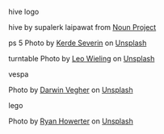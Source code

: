 hive logo

hive by supalerk laipawat from <a href="https://thenounproject.com/browse/icons/term/hive/" target="_blank" title="hive Icons">Noun Project</a>

ps 5
Photo by <a href="https://unsplash.com/@kseverin?utm_source=unsplash&utm_medium=referral&utm_content=creditCopyText">Kerde Severin</a> on <a href="https://unsplash.com/photos/NVD_32BBZFE?utm_source=unsplash&utm_medium=referral&utm_content=creditCopyText">Unsplash</a>
  

turntable
Photo by <a href="https://unsplash.com/@leowieling?utm_source=unsplash&utm_medium=referral&utm_content=creditCopyText">Leo Wieling</a> on <a href="https://unsplash.com/photos/Yoz5Zxx-M60?utm_source=unsplash&utm_medium=referral&utm_content=creditCopyText">Unsplash</a>


vespa

Photo by <a href="https://unsplash.com/it/@darwiiiin?utm_source=unsplash&utm_medium=referral&utm_content=creditCopyText">Darwin Vegher</a> on <a href="https://unsplash.com/photos/SkU_Vpha1oU?utm_source=unsplash&utm_medium=referral&utm_content=creditCopyText">Unsplash</a>
  

lego 

Photo by <a href="https://unsplash.com/@rhowerter?utm_source=unsplash&utm_medium=referral&utm_content=creditCopyText">Ryan Howerter</a> on <a href="https://unsplash.com/photos/JXIFjYVbAS8?utm_source=unsplash&utm_medium=referral&utm_content=creditCopyText">Unsplash</a>
  
